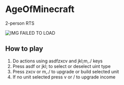 # AgeOfMinecraft
2-person RTS

![IMG FAILED TO LOAD](https://i.gyazo.com/585baa1f1df958dae3c9522b0e73eeb7.png)

## How to play
1. Do actions using asdfzxcv and jkl;m,./ keys
2. Press asdf or jkl; to select or deselect uint type
3. Press zxcv or m,./ to upgrade or build selected unit
4. If no unit selected press v or / to upgrade income
